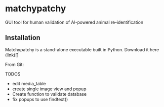 # matchypatchy
GUI tool for human validation of AI-powered animal re-identification



## Installation

Matchypatchy is a stand-alone executable built in Python. 
Download it here (link)[]

From Git:


TODOS 
 - edit media_table
 - create single image view and popup
 - Create function to validate database
 - fix popups to use findtext()